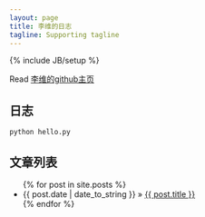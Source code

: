 ```yaml
---
layout: page
title: 李维的日志
tagline: Supporting tagline
---
```

{% include JB/setup %}

Read [李维的github主页](http://liweilog.info)
    
## 日志

    python hello.py

## 文章列表

<ul class="posts">
  {% for post in site.posts %}
    <li><span>{{ post.date | date_to_string }}</span> &raquo; <a href="{{ BASE_PATH }}{{ post.url }}">{{ post.title }}</a></li>
  {% endfor %}
</ul>



